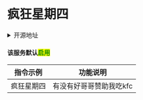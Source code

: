 # 疯狂星期四

<details>

<summary>开源地址</summary>

[https://github.com/Nicr0n/fucking\_crazy\_thursday](https://github.com/Nicr0n/fucking\_crazy\_thursday)

</details>

#### 该服务默认<mark style="color:green;">启用</mark>

| 指令示例  | 功能说明          |
| ----- | ------------- |
| 疯狂星期四 | 有没有好哥哥赞助我吃kfc |
